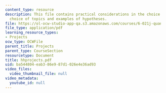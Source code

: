 ```yaml
---
content_type: resource
description: This file contains practical considerations in the choice of a topic,
  choice of topics and examples of hypotheses.
file: https://ol-ocw-studio-app-qa.s3.amazonaws.com/courses/6-021j-quantitative-physiology-cells-and-tissues-fall-2004/ba544804eab386e987d1026e4e36ad93_hhprojects.pdf
file_type: application/pdf
learning_resource_types:
- Projects
ocw_type: OCWFile
parent_title: Projects
parent_type: CourseSection
resourcetype: Document
title: hhprojects.pdf
uid: ba544804-eab3-86e9-87d1-026e4e36ad93
video_files:
  video_thumbnail_file: null
video_metadata:
  youtube_id: null
---
```

